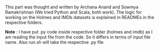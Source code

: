
This part was thought and written by Archana Anand and Sowmya Ramakrishnan (We tried Python and Scala, both work). The logic for working on the Holmes and IMDb datasets is explained in READMEs in the respective folders.


**Note** : 
I have put .py code inside respective folder (holmes and imdb) as I am reading the input file from the code. So it differs in terms of input file name. Also run.sh will take the respective .py file


